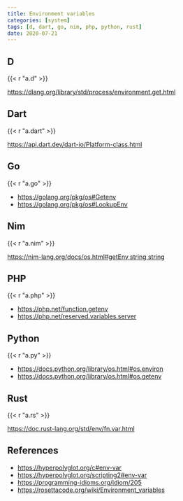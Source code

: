 ```yaml
---
title: Environment variables
categories: [system]
tags: [d, dart, go, nim, php, python, rust]
date: 2020-07-21
---
```


## D

{{< r "a.d" >}}

<https://dlang.org/library/std/process/environment.get.html>

## Dart

{{< r "a.dart" >}}

<https://api.dart.dev/dart-io/Platform-class.html>

## Go

{{< r "a.go" >}}

- <https://golang.org/pkg/os#Getenv>
- <https://golang.org/pkg/os#LookupEnv>

## Nim

{{< r "a.nim" >}}

<https://nim-lang.org/docs/os.html#getEnv,string,string>

## PHP

{{< r "a.php" >}}

- <https://php.net/function.getenv>
- <https://php.net/reserved.variables.server>

## Python

{{< r "a.py" >}}

- <https://docs.python.org/library/os.html#os.environ>
- <https://docs.python.org/library/os.html#os.getenv>

## Rust

{{< r "a.rs" >}}

<https://doc.rust-lang.org/std/env/fn.var.html>

## References

- <https://hyperpolyglot.org/c#env-var>
- <https://hyperpolyglot.org/scripting2#env-var>
- <https://programming-idioms.org/idiom/205>
- <https://rosettacode.org/wiki/Environment_variables>
